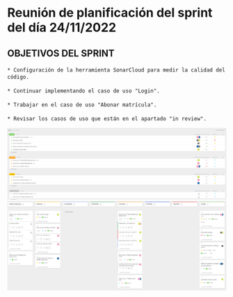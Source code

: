# Reunión de planificación del sprint del día 24/11/2022

## OBJETIVOS DEL SPRINT

    * Configuración de la herramienta SonarCloud para medir la calidad del código.

    * Continuar implementando el caso de uso "Login".

    * Trabajar en el caso de uso "Abonar matrícula".
    
    * Revisar los casos de uso que están en el apartado "in review".

![Planificación del Sprint de la semana del 24/11 al 3/12](../sprintImages/Sprint_24nov2022_lista.png)
![Planificación del Sprint de la semana del 24/11 al 3/12](../sprintImages/Sprint_24nov2022_tablero.png)
